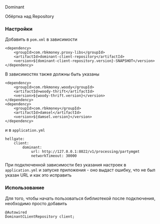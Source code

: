 Dominant

Обёртка над Repository

### Настройки

Добавить в `pom.xml` в зависимости

```
<dependency>
    <groupId>com.rbkmoney.proxy-libs</groupId>
    <artifactId>dominant-client-repository</artifactId>
    <version>${dominant-client-repository.version}-SNAPSHOT</version>
</dependency>
```

В зависимостях также должны быть указаны
```
<dependency>
    <groupId>com.rbkmoney.woody</groupId>
    <artifactId>woody-thrift</artifactId>
    <version>${woody-thrift.version}</version>
</dependency>
<dependency>
    <groupId>com.rbkmoney</groupId>
    <artifactId>damsel</artifactId>
    <version>${damsel.version}</version>
</dependency>
```

и в `application.yml`

```
hellgate:
    client:
        dominant:
            url: http://127.0.0.1:8022/v1/processing/partymgmt
            networkTimeout: 30000
```

При подключенной зависимости без указания настроек в `application.yml` и запуске приложения - оно выдаст ошибку, что не был указан URL и как это исправить


### Использование

Для того, чтобы начать пользоваться библиотекой после подключения, необходимо просто добавить

```
@Autowired
DominantCLientRepository client;
```
